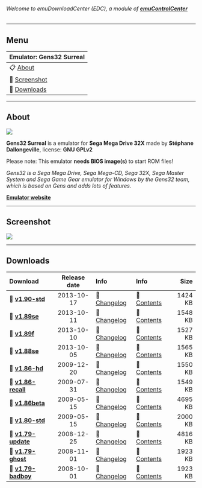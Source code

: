 ###### Welcome to emuDownloadCenter (EDC), a module of [**emuControlCenter**](https://github.com/PhoenixInteractiveNL/emuControlCenter/wiki/)
***
## Menu
| **Emulator: Gens32 Surreal** |
|:---------|
| :clipboard: [About](#about) |
| :sunrise: [Screenshot](#screenshot) |
| :floppy_disk: [Downloads](#downloads) |
***
## About
![](https://github.com/PhoenixInteractiveNL/emuDownloadCenter/wiki/images_emulator/gens32_logo_200.jpg)

**Gens32 Surreal** is a emulator for **Sega Mega Drive 32X** made by **Stéphane Dallongeville**, license: **GNU GPLv2**

Please note: This emulator **needs BIOS image(s)** to start ROM files!

_Gens32 is a Sega Mega Drive, Sega Mega-CD, Sega 32X, Sega Master System and Sega Game Gear emulator for Windows by the Gens32 team, which is based on Gens and adds lots of features._

[**Emulator website**](http://gens.consolemul.com)
***
## Screenshot
![](https://raw.githubusercontent.com/PhoenixInteractiveNL/emuDownloadCenter/master/hooks/gens32/screen.jpg)
***
## Downloads
| Download | Release date  | Info       | Info       | Size       |
|:---------|:-------------:|:-----------|:-----------|-----------:|
| :floppy_disk: [**v1.90-std**](https://github.com/PhoenixInteractiveNL/edc-repo0001/raw/master/gens32/1.90-std.7z) | 2013-10-17 | :page_facing_up: [Changelog](https://github.com/PhoenixInteractiveNL/edc-repo0001/blob/master/gens32/1.90-std_changelog.txt) | :mag_right: [Contents](https://github.com/PhoenixInteractiveNL/edc-repo0001/blob/master/gens32/1.90-std_contents.txt) | 1424 KB |
| :floppy_disk: [**v1.89se**](https://github.com/PhoenixInteractiveNL/edc-repo0001/raw/master/gens32/1.89se.7z) | 2013-10-11 | :page_facing_up: [Changelog](https://github.com/PhoenixInteractiveNL/edc-repo0001/blob/master/gens32/1.89se_changelog.txt) | :mag_right: [Contents](https://github.com/PhoenixInteractiveNL/edc-repo0001/blob/master/gens32/1.89se_contents.txt) | 1548 KB |
| :floppy_disk: [**v1.89f**](https://github.com/PhoenixInteractiveNL/edc-repo0001/raw/master/gens32/1.89f.7z) | 2013-10-10 | :page_facing_up: [Changelog](https://github.com/PhoenixInteractiveNL/edc-repo0001/blob/master/gens32/1.89f_changelog.txt) | :mag_right: [Contents](https://github.com/PhoenixInteractiveNL/edc-repo0001/blob/master/gens32/1.89f_contents.txt) | 1527 KB |
| :floppy_disk: [**v1.88se**](https://github.com/PhoenixInteractiveNL/edc-repo0001/raw/master/gens32/1.88se.7z) | 2013-10-05 | :page_facing_up: [Changelog](https://github.com/PhoenixInteractiveNL/edc-repo0001/blob/master/gens32/1.88se_changelog.txt) | :mag_right: [Contents](https://github.com/PhoenixInteractiveNL/edc-repo0001/blob/master/gens32/1.88se_contents.txt) | 1565 KB |
| :floppy_disk: [**v1.86-hd**](https://github.com/PhoenixInteractiveNL/edc-repo0001/raw/master/gens32/1.86-hd.7z) | 2009-12-20 | :page_facing_up: [Changelog](https://github.com/PhoenixInteractiveNL/edc-repo0001/blob/master/gens32/1.86-hd_changelog.txt) | :mag_right: [Contents](https://github.com/PhoenixInteractiveNL/edc-repo0001/blob/master/gens32/1.86-hd_contents.txt) | 1550 KB |
| :floppy_disk: [**v1.86-recall**](https://github.com/PhoenixInteractiveNL/edc-repo0001/raw/master/gens32/1.86-recall.7z) | 2009-07-31 | :page_facing_up: [Changelog](https://github.com/PhoenixInteractiveNL/edc-repo0001/blob/master/gens32/1.86-recall_changelog.txt) | :mag_right: [Contents](https://github.com/PhoenixInteractiveNL/edc-repo0001/blob/master/gens32/1.86-recall_contents.txt) | 1549 KB |
| :floppy_disk: [**v1.86beta**](https://github.com/PhoenixInteractiveNL/edc-repo0001/raw/master/gens32/1.86beta.7z) | 2009-05-15 | :page_facing_up: [Changelog](https://github.com/PhoenixInteractiveNL/edc-repo0001/blob/master/gens32/1.86beta_changelog.txt) | :mag_right: [Contents](https://github.com/PhoenixInteractiveNL/edc-repo0001/blob/master/gens32/1.86beta_contents.txt) | 4695 KB |
| :floppy_disk: [**v1.80-std**](https://github.com/PhoenixInteractiveNL/edc-repo0001/raw/master/gens32/1.80-std.7z) | 2009-05-15 | :page_facing_up: [Changelog](https://github.com/PhoenixInteractiveNL/edc-repo0001/blob/master/gens32/1.80-std_changelog.txt) | :mag_right: [Contents](https://github.com/PhoenixInteractiveNL/edc-repo0001/blob/master/gens32/1.80-std_contents.txt) | 2000 KB |
| :floppy_disk: [**v1.79-update**](https://github.com/PhoenixInteractiveNL/edc-repo0001/raw/master/gens32/1.79-update.7z) | 2008-12-25 | :page_facing_up: [Changelog](https://github.com/PhoenixInteractiveNL/edc-repo0001/blob/master/gens32/1.79-update_changelog.txt) | :mag_right: [Contents](https://github.com/PhoenixInteractiveNL/edc-repo0001/blob/master/gens32/1.79-update_contents.txt) | 4816 KB |
| :floppy_disk: [**v1.79-ghost**](https://github.com/PhoenixInteractiveNL/edc-repo0001/raw/master/gens32/1.79-ghost.7z) | 2008-11-01 | :page_facing_up: [Changelog](https://github.com/PhoenixInteractiveNL/edc-repo0001/blob/master/gens32/1.79-ghost_changelog.txt) | :mag_right: [Contents](https://github.com/PhoenixInteractiveNL/edc-repo0001/blob/master/gens32/1.79-ghost_contents.txt) | 1923 KB |
| :floppy_disk: [**v1.79-badboy**](https://github.com/PhoenixInteractiveNL/edc-repo0001/raw/master/gens32/1.79-badboy.7z) | 2008-10-01 | :page_facing_up: [Changelog](https://github.com/PhoenixInteractiveNL/edc-repo0001/blob/master/gens32/1.79-badboy_changelog.txt) | :mag_right: [Contents](https://github.com/PhoenixInteractiveNL/edc-repo0001/blob/master/gens32/1.79-badboy_contents.txt) | 1923 KB |
